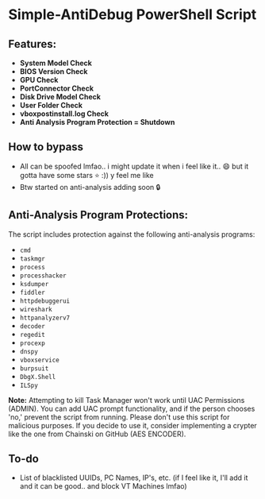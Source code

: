 # Simple-AntiDebug PowerShell Script


## Features:
- **System Model Check**
- **BIOS Version Check**
- **GPU Check**
- **PortConnector Check**
- **Disk Drive Model Check**
- **User Folder Check**
- **vboxpostinstall.log Check**
- **Anti Analysis Program Protection = Shutdown**


## How to bypass
- All can be spoofed lmfao.. i might update it when i feel like it.. 😄 but it gotta have some stars ⭐ :)) y feel me like 
- Btw started on anti-analysis adding soon 🔒

## Anti-Analysis Program Protections:
The script includes protection against the following anti-analysis programs:
- `cmd`
- `taskmgr`
- `process`
- `processhacker`
- `ksdumper`
- `fiddler`
- `httpdebuggerui`
- `wireshark`
- `httpanalyzerv7`
- `decoder`
- `regedit`
- `procexp`
- `dnspy`
- `vboxservice`
- `burpsuit`
- `DbgX.Shell`
- `ILSpy`

**Note:** Attempting to kill Task Manager won't work until UAC Permissions (ADMIN). You can add UAC prompt functionality, and if the person chooses 'no,' prevent the script from running. Please don't use this script for malicious purposes. If you decide to use it, consider implementing a crypter like the one from Chainski on GitHub (AES ENCODER).

## To-do
- List of blacklisted UUIDs, PC Names, IP's, etc. (if I feel like it, I'll add it and it can be good.. and block VT Machines lmfao) 
